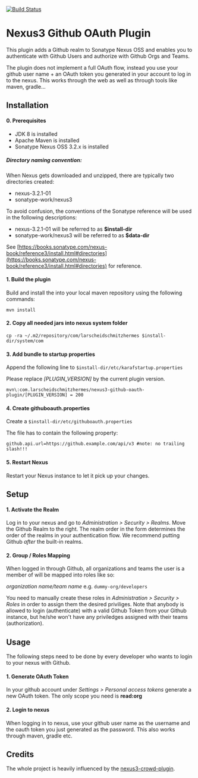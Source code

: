 [![Build Status](https://travis-ci.org/larscheid-schmitzhermes/nexus3-github-oauth-plugin.svg?branch=master)](https://travis-ci.org/larscheid-schmitzhermes/nexus3-github-oauth-plugin)
# Nexus3 Github OAuth Plugin
This plugin adds a Github realm to Sonatype Nexus OSS and enables you to authenticate with Github Users and authorize with Github Orgs and Teams.

The plugin does not implement a full OAuth flow, instead you use your github user name + an OAuth token you generated in your account to log in to the nexus. 
This works through the web as well as through tools like maven, gradle...

## Installation

#### 0. Prerequisites
* JDK 8 is installed
* Apache Maven is installed
* Sonatype Nexus OSS 3.2.x is installed 

##### Directory naming convention:
When Nexus gets downloaded and unzipped, there are typically two directories created:
* nexus-3.2.1-01
* sonatype-work/nexus3

To avoid confusion, the conventions of the Sonatype reference will be used in the following descriptions:
* nexus-3.2.1-01 will be referred to as **$install-dir**
* sonatype-work/nexus3 will be referred to as **$data-dir**

See [https://books.sonatype.com/nexus-book/reference3/install.html#directories](https://books.sonatype.com/nexus-book/reference3/install.html#directories) for reference.

#### 1. Build the plugin
Build and install the into your local maven repository using the following commands:

```
mvn install
```

#### 2. Copy all needed jars into nexus system folder
```
cp -ra ~/.m2/repository/com/larscheidschmitzhermes $install-dir/system/com
```

#### 3. Add bundle to startup properties
Append the following line to `$install-dir/etc/karafstartup.properties` 

Please replace _[PLUGIN_VERSION]_ by the current plugin version.
```
mvn\:com.larscheidschmitzhermes/nexus3-github-oauth-plugin/[PLUGIN_VERSION] = 200
```

#### 4. Create githuboauth.properties
Create a `$install-dir/etc/githuboauth.properties`

The file has to contain the following property:

```properties
github.api.url=https://github.example.com/api/v3 #note: no trailing slash!!!
```

#### 5. Restart Nexus
Restart your Nexus instance to let it pick up your changes.

## Setup

#### 1. Activate the Realm
Log in to your nexus and go to _Administration > Security > Realms_. Move the Github Realm to the right. The realm order in the form determines the order of the realms in your authentication flow. We recommend putting Github _after_ the built-in realms.

#### 2. Group / Roles Mapping
When logged in through Github, all organizations and teams the user is a member of will be mapped into roles like so:

_organization name/team name_ e.g. `dummy-org/developers`

You need to manually create these roles in _Administration > Security > Roles_ in order to assign them the desired priviliges. Note that anybody is allowed to login (authenticate) with a valid Github Token from your Github instance, but he/she won't have any priviledges assigned with their teams (authorization).

## Usage

The following steps need to be done by every developer who wants to login to your nexus with Github.
#### 1. Generate OAuth Token
 
In your github account under _Settings > Personal access tokens_ generate a new OAuth token. The only scope you need is **read:org** 

#### 2. Login to nexus

When logging in to nexus, use your github user name as the username and the oauth token you just generated as the password.
This also works through maven, gradle etc.

## Credits

The whole project is heavily influenced by the [nexus3-crowd-plugin](https://github.com/pingunaut/nexus3-crowd-plugin).
